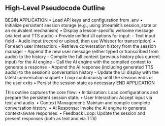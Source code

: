 ## High-Level Pseudocode Outline

BEGIN APPLICATION
  • Load API keys and configuration from .env
  • Initialize persistent session storage (e.g., using Streamlit’s session_state or an equivalent mechanism)
  • Display a lesson-specific welcome message (via text and TTS audio)
  • Provide unified UI options for input:
      - Text input field
      - Audio input (record or upload, then use Whisper for transcription)
  • For each user interaction:
      - Retrieve conversation history from the session manager
      - Append the new user message (either typed or transcribed from audio) to the history
      - Compile the full context (previous history plus current input) for the AI engine
      - Call the AI engine with the compiled context to generate a response
      - Append the AI response (including generated TTS audio) to the session’s conversation history
      - Update the UI display with the latest conversation snippet
  • Loop continuously until the session ends or the user exits
  • Persist the session state as necessary
END APPLICATION

This outline captures the core flow:
  • Initialization: Load configurations and prepare the persistent session state.
  • User Interaction: Accept input via text and audio.
  • Context Management: Maintain and compile complete conversation history.
  • AI Response: Invoke the AI engine to generate context-aware responses.
  • Feedback Loop: Update the session and present responses (both as text and via TTS)